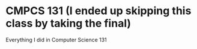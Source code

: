 # CMPCS 131 (I ended up skipping this class by taking the final)

Everything I did in Computer Science 131
